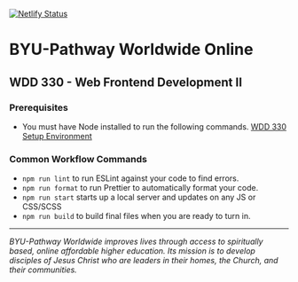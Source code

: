 [![Netlify Status](https://api.netlify.com/api/v1/badges/fba0cfd5-e55d-4223-936a-8f0ec6178f20/deploy-status)](https://app.netlify.com/projects/titan-tactics/deploys)


# BYU-Pathway Worldwide Online
## WDD 330 - Web Frontend Development II




### Prerequisites

- You must have Node installed to run the following commands.
[WDD 330 Setup Environment](https://byui-cse.github.io/wdd330-ww-course/intro/) 

### Common Workflow Commands

- `npm run lint` to run ESLint against your code to find errors.
- `npm run format` to run Prettier to automatically format your code.
- `npm run start` starts up a local server and updates on any JS or CSS/SCSS 
- `npm run build` to build final files when you are ready to turn in.


---
_BYU-Pathway Worldwide improves lives through access to spiritually based, online affordable higher education. Its mission is to develop disciples of Jesus Christ who are leaders in their homes, the Church, and their communities._



